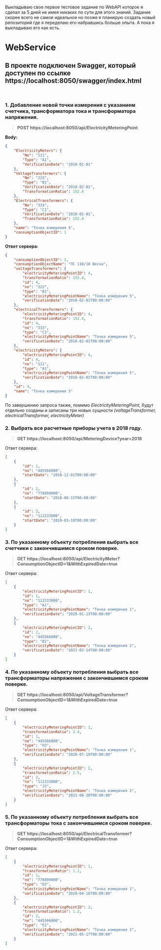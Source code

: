 Выкладываю свое первое тестовое задание по WebAPI которое я сделал за 5 дней не имея никаких по сути для этого знаний. 
Задание скорее всего не самое идеальное но позже я планирую создать новый репозиторий где я переделаю его набравшись больше опыта.
А пока я выкладываю его как есть.


# WebService

## В проекте подключен Swagger, который доступен по ссылке https://localhost:8050/swagger/index.html
&nbsp;&nbsp;&nbsp;&nbsp;&nbsp;&nbsp;

### **1. Добавление новой точки измерения с указанием счетчика, трансформатора тока и трансформатора напряжения.**

> **POST https://localhost:8050/api/ElectricityMeteringPoint**

**Body:**

```json
{
    "ElectricityMeters": {
        "No": "111",
        "Type": "A1",
        "VerificationDate": "2018-02-01"
    },
    "VoltageTransformers": {
        "No": "222",
        "Type": "B1",
        "VerificationDate": "2018-02-01",
        "TransformationRatio": 152.4
    },
    "ElectricalTransformers": {
        "No": "333",
        "Type": "C1",
        "VerificationDate": "2018-02-01",
        "TransformationRatio": 152.4
    },
    "name": "Точка измерения 5",
    "consumptionObjectID": 1
}
```

**Ответ сервера:**

```json
{
    "consumptionObjectID": 1,
    "consumptionObjectName": "ПС 110/10 Весна",
    "voltageTransformers": {
        "electricityMeteringPointID": 4,
        "transformationRatio": 152.4,
        "id": 4,
        "no": "222",
        "type": "B1",
        "electricityMeteringPointName": "Точка измерения 5",
        "verificationDate": "2018-02-01T00:00:00"
    },
    "electricalTransformers": {
        "electricityMeteringPointID": 4,
        "transformationRatio": 152.4,
        "id": 4,
        "no": "333",
        "type": "C1",
        "electricityMeteringPointName": "Точка измерения 5",
        "verificationDate": "2018-02-01T00:00:00"
    },
    "electricityMeters": {
        "electricityMeteringPointID": 4,
        "id": 4,
        "no": "111",
        "type": "A1",
        "electricityMeteringPointName": "Точка измерения 5",
        "verificationDate": "2018-02-01T00:00:00"
    },
    "id": 4,
    "name": "Точка измерения 5"
}
```

По завершению запроса также, помимо *ElectricityMeteringPoint*, будут отдельно созданы и записаны три новых сущности *(voltageTransformer, electricalTransformer, electricityMeter)*

### **2. Выбрать все расчетные приборы учета в 2018 году.**

> **GET https://localhost:8050/api/MeteringDevice?year=2018**

Ответ сервера:
```json
[
    {
        "id": 1,
        "no": "445566000",
        "startDate": "2018-12-01T00:00:00"
    },
    {
        "id": 2,
        "no": "778899000",
        "startDate": "2018-08-15T00:00:00"
    },
    {
        "id": 3,
        "no": "112233000",
        "startDate": "2019-03-18T00:00:00"
    }
]
```

### **3. По указанному объекту потребления выбрать все счетчики с закончившимся сроком поверке.**

> **GET https://localhost:8050/api/ElectricityMeter?ConsumptionObjectID=1&WithExpiredDate=true**

Ответ сервера:
```json
[
    {
        "electricityMeteringPointID": 1,
        "id": 1,
        "no": "112233000",
        "type": "A1",
        "electricityMeteringPointName": "Точка измерения 1",
        "verificationDate": "2020-01-13T00:00:00"
    },
    {
        "electricityMeteringPointID": 2,
        "id": 2,
        "no": "445566000",
        "type": "B1",
        "electricityMeteringPointName": "Точка измерения 2",
        "verificationDate": "2021-02-14T00:00:00"
    }
]
```

### **4. По указанному объекту потребления выбрать все трансформаторы напряжения с закончившимся сроком поверке.**

> **GET https://localhost:8050/api/VoltageTransformer?ConsumptionObjectID=1&WithExpiredDate=true**

Ответ сервера:
```json
[
    {
        "electricityMeteringPointID": 1,
        "transformationRatio": 2.4,
        "id": 1,
        "no": "445566000",
        "type": "H3",
        "electricityMeteringPointName": "Точка измерения 1",
        "verificationDate": "2020-07-19T00:00:00"
    },
    {
        "electricityMeteringPointID": 2,
        "transformationRatio": 2.5,
        "id": 2,
        "no": "112233000",
        "type": "J3",
        "electricityMeteringPointName": "Точка измерения 2",
        "verificationDate": "2021-08-20T00:00:00"
    }
]
```

### **5. По указанному объекту потребления выбрать все трансформаторы тока с закончившимся сроком поверке.** 

> **GET https://localhost:8050/api/ElectricalTransformer?ConsumptionObjectID=1&WithExpiredDate=true**

Ответ сервера:
```json
[
    {
        "electricityMeteringPointID": 1,
        "transformationRatio": 1.1,
        "id": 1,
        "no": "778899000",
        "type": "D2",
        "electricityMeteringPointName": "Точка измерения 1",
        "verificationDate": "2020-04-16T00:00:00"
    },
    {
        "electricityMeteringPointID": 2,
        "transformationRatio": 1.2,
        "id": 2,
        "no": "445566000",
        "type": "F2",
        "electricityMeteringPointName": "Точка измерения 2",
        "verificationDate": "2021-05-17T00:00:00"
    }
]
```